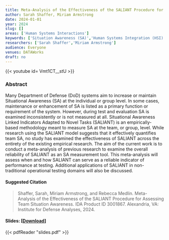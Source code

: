 ```yaml
---
title: Meta-Analysis of the Effectiveness of the SALIANT Procedure for Assessing Team Situation Awareness
author: Sarah Shaffer, Miriam Armstrong
date: 2024-01-01
year: 2024
slug: []
areas: ['Human Systems Interactions']
keywords: ['Situation Awareness (SA)','Human Systems Integration (HSI)','Meta-Analysis','Teams','Assessment Methodology']
researchers: ['Sarah Shaffer','Miriam Armstrong']
audience: Everyone
venues: DATAWorks
draft: no
---
```


{{< youtube id= Vmt1CT__stU >}}

### Abstract
Many Department of Defense (DoD) systems aim to increase or maintain Situational Awareness (SA) at the individual or group level. In some cases, maintenance or enhancement of SA is listed as a primary function or requirement of the system. However, during test and evaluation SA is examined inconsistently or is not measured at all. Situational Awareness Linked Indicators Adapted to Novel Tasks (SALIANT) is an empirically-based methodology meant to measure SA at the team, or group, level. While research using the SALIANT model suggests that it effectively quantifies team SA, no study has examined the effectiveness of SALIANT across the entirety of the existing empirical research.  The aim of the current work is to conduct a meta-analysis of previous research to examine the overall reliability of SALIANT as an SA measurement tool. This meta-analysis will assess when and how SALIANT can serve as a reliable indicator of performance at testing. Additional applications of SALIANT in non-traditional operational testing domains will also be discussed.

#### Suggested Citation
> Shaffer, Sarah, Miriam Armstrong, and Rebecca Medlin. Meta-Analysis of the Effectiveness of the SALIANT Procedure for Assessing Team Situation Awareness. IDA Product ID 3001867. Alexandria, VA: Institute for Defense Analyses, 2024.

#### Slides: [[Download](slides.pdf)]
{{< pdfReader "slides.pdf" >}}




